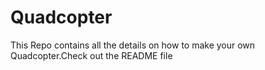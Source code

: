 # Quadcopter
This Repo contains all the details on how to make your own Quadcopter.Check out the README file
